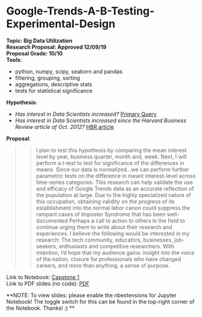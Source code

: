 # Google-Trends-A-B-Testing-Experimental-Design
**Topic: Big Data Utilization<br>Research Proposal: Approved 12/09/19<br>Proposal Grade: 10/10**<br>
**Tools**:
 - python, numpy, scipy, seaborn and pandas
 - filtering, grouping, sorting
 - aggregations, descriptive stats
 - tests for statistical significance

**Hypothesis**:
- <i>Has interest in Data Scientists increased?</i>
[Primary Query](https://trends.google.com/trends/explore?date=2012-01-01%202019-12-01&geo=US&q=data%20scientist)
- <i>Has interest in Data Scientists increased since the Harvard Business Review article of Oct. 2012?</i>
[HBR article](https://hbr.org/2012/10/data-scientist-the-sexiest-job-of-the-21st-century)

**Proposal**: 
>>I plan to test this hypothesis by comparing the mean interest level by year, business quarter, month and, week. Next, I will perform a t-test to test for significance of the differences in means. Since our data is normalized…we can perform further parametric tests on the difference in meant interest-level across time-series categories.
>>This research can help validate the use and efficacy of Google Trends data as an accurate reflection of the population at large.  Due to the highly specialized nature of this occupation, obtaining validity on the progress of its establishment into the normal labor canon could suppress the rampant cases of Imposter Syndrome that has been well-documented  Perhaps a call to action to others in the field to continue urging them to write about their research and experiences. 
>>I believe the following would be interested in my research: The tech community, educators, businesses, job-seekers, enthusiasts and competitive researchers. With intention, I’d hope that my audience gains: insight into the voice of the nation, closure for professionals who have changed careers, and more than anything, a sense of purpose.

Link to Notebook: [Capstone 1](https://github.com/andheartsjaz/capstone_1/blob/master/capstone_presentation.ipynb)<br>Link to PDF slides (no code): [PDF](https://github.com/andheartsjaz/capstone_1/blob/master/capstone_presentation_pdf.pdf)

**NOTE: To view slides: please enable the nbextensions for Jupyter Notebook! The toggle switch for this can be found in the top-right corner of the Notebook. Thanks! :) **

